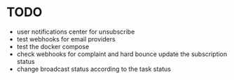 # TODO

- user notifications center for unsubscribe
- test webhooks for email providers
- test the docker compose
- check webhooks for complaint and hard bounce update the subscription status
- change broadcast status according to the task status
